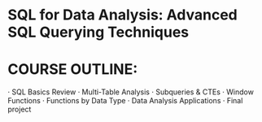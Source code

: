 # SQL for Data Analysis: Advanced SQL Querying Techniques

# COURSE OUTLINE:
· SQL Basics Review
· Multi-Table Analysis
· Subqueries & CTEs
· Window Functions
· Functions by Data Type
· Data Analysis Applications
· Final project
